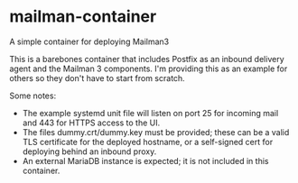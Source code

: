 # mailman-container
A simple container for deploying Mailman3

This is a barebones container that includes Postfix as an inbound delivery agent and the Mailman 3 components.  I'm providing this as an example for others so they don't have to start from scratch.

Some notes:
* The example systemd unit file will listen on port 25 for incoming mail and 443 for HTTPS access to the UI.
* The files dummy.crt/dummy.key must be provided; these can be a valid TLS certificate for the deployed hostname, or a self-signed cert for deploying behind an inbound proxy.
* An external MariaDB instance is expected; it is not included in this container.
